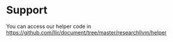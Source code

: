# Support

You can access our helper code in https://github.com/llir/document/tree/master/researchllvm/helper
